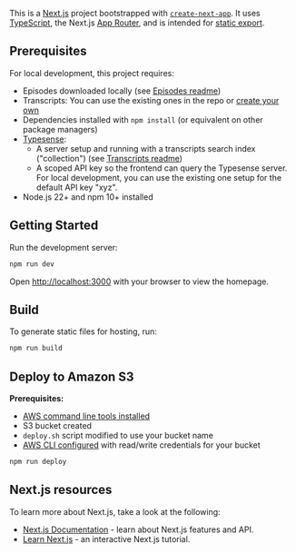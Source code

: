 This is a [Next.js](https://nextjs.org/) project bootstrapped with [`create-next-app`](https://github.com/vercel/next.js/tree/canary/packages/create-next-app). It uses [TypeScript](https://www.typescriptlang.org/), the Next.js [App Router](https://nextjs.org/docs/app), and is intended for [static export](https://nextjs.org/docs/app/building-your-application/deploying/static-exports).

## Prerequisites

For local development, this project requires:

- Episodes downloaded locally (see [Episodes readme](/episodes))
- Transcripts: You can use the existing ones in the repo or [create your own](/transcripts)
- Dependencies installed with `npm install` (or equivalent on other package managers)
- [Typesense](https://typesense.org/):
  - A server setup and running with a transcripts search index ("collection") (see [Transcripts readme](/transcripts))
  - A scoped API key so the frontend can query the Typesense server. For local development, you can use the existing one setup for the default API key "xyz".
- Node.js 22+ and npm 10+ installed

## Getting Started

Run the development server:

```bash
npm run dev
```

Open [http://localhost:3000](http://localhost:3000) with your browser to view the homepage.

## Build

To generate static files for hosting, run:

```bash
npm run build
```

## Deploy to Amazon S3

**Prerequisites:**

- [AWS command line tools installed](https://docs.aws.amazon.com/cli/latest/userguide/getting-started-install.html)
- S3 bucket created
- `deploy.sh` script modified to use your bucket name
- [AWS CLI configured](https://docs.aws.amazon.com/cli/latest/userguide/cli-chap-configure.html) with read/write credentials for your bucket

```bash
npm run deploy
```

## Next.js resources

To learn more about Next.js, take a look at the following:

- [Next.js Documentation](https://nextjs.org/docs) - learn about Next.js features and API.
- [Learn Next.js](https://nextjs.org/learn) - an interactive Next.js tutorial.
